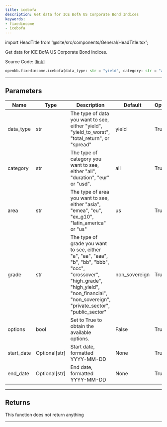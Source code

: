```yaml
---
title: icebofa
description: Get data for ICE BofA US Corporate Bond Indices
keywords:
- fixedincome
- icebofa
---
```


import HeadTitle from '@site/src/components/General/HeadTitle.tsx';

<HeadTitle title="fixedincome.icebofa - Reference | OpenBB SDK Docs" />

Get data for ICE BofA US Corporate Bond Indices.

Source Code: [[link](https://github.com/OpenBB-finance/OpenBBTerminal/tree/main/openbb_terminal/fixedincome/fred_model.py#L794)]

```python wordwrap
openbb.fixedincome.icebofa(data_type: str = "yield", category: str = "all", area: str = "us", grade: str = "non_sovereign", options: bool = False, start_date: Optional[str] = None, end_date: Optional[str] = None)
```

---

## Parameters

| Name | Type | Description | Default | Optional |
| ---- | ---- | ----------- | ------- | -------- |
| data_type | str | The type of data you want to see, either "yield", "yield_to_worst", "total_return", or "spread" | yield | True |
| category | str | The type of category you want to see, either "all", "duration", "eur" or "usd". | all | True |
| area | str | The type of area you want to see, either "asia", "emea", "eu", "ex_g10", "latin_america" or "us" | us | True |
| grade | str | The type of grade you want to see, either "a", "aa", "aaa", "b", "bb", "bbb", "ccc", "crossover",<br/>"high_grade", "high_yield", "non_financial", "non_sovereign", "private_sector", "public_sector" | non_sovereign | True |
| options | bool | Set to True to obtain the available options. | False | True |
| start_date | Optional[str] | Start date, formatted YYYY-MM-DD | None | True |
| end_date | Optional[str] | End date, formatted YYYY-MM-DD | None | True |


---

## Returns

This function does not return anything

---

